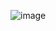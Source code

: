 
![image](https://user-images.githubusercontent.com/99068989/216752842-95a61075-63d1-4fcb-b75e-69d8ab07145c.png)
